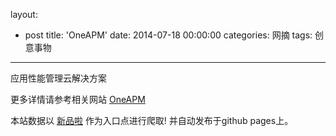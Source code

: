 layout: 
  - post 
title: 'OneAPM' 
date: 2014-07-18 00:00:00 
categories: 网摘 
tags: 创意事物 
---

应用性能管理云解决方案  

更多详情请参考相关网站 [OneAPM](http://oneapm.com/)  

本站数据以 [新品啦](http://xinpinla.com/) 作为入口点进行爬取! 并自动发布于github pages上。  
